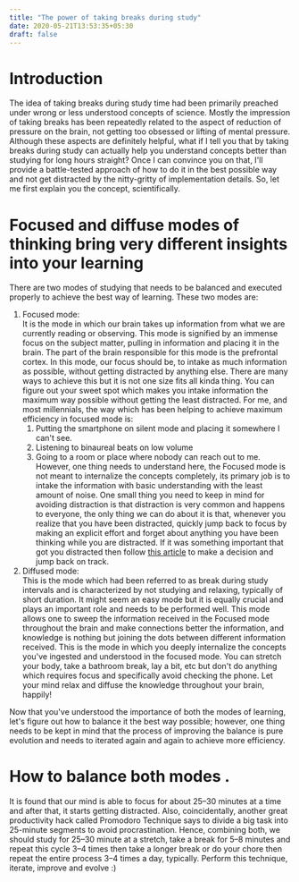 ```yaml
---
title: "The power of taking breaks during study"
date: 2020-05-21T13:53:35+05:30
draft: false
---
```


# Introduction
The idea of taking breaks during study time had been primarily preached under wrong or less understood concepts of science. Mostly the impression of taking breaks has been repeatedly related to the aspect of reduction of pressure on the brain, not getting too obsessed or lifting of mental pressure. Although these aspects are definitely helpful, what if I tell you that by taking breaks during study can actually help you understand concepts better than studying for long hours straight? Once I can convince you on that, I'll provide a battle-tested approach of how to do it in the best possible way and not get distracted by the nitty-gritty of implementation details. So, let me first explain you the concept, scientifically.  

# Focused and diffuse modes of thinking bring very different insights into your learning
There are two modes of studying that needs to be balanced and executed properly to achieve the best way of learning. These two modes are:
1.  Focused mode:   
    It is the mode in which our brain takes up information from what we are currently reading or observing. This mode is signified by an immense focus on the subject matter, pulling in information and placing it in the brain. The part of the brain responsible for this mode is the prefrontal cortex. In this mode, our focus should be, to intake as much information as possible, without getting distracted by anything else. There are many ways to achieve this but it is not one size fits all kinda thing. You can figure out your sweet spot which makes you intake information the maximum way possible without getting the least distracted. For me, and most millennials, the way which has been helping to achieve maximum efficiency in focused mode is:   
    1.  Putting the smartphone on silent mode and placing it somewhere I can't see.  
    2.  Listening to binaureal beats on low volume
    3.  Going to a room or place where nobody can reach out to me.   
    However, one thing needs to understand here, the Focused mode is not meant to internalize the concepts completely, its primary job is to intake the information with basic understanding with the least amount of noise. One small thing you need to keep in mind for avoiding distraction is that distraction is very common and happens to everyone, the only thing we can do about it is that, whenever you realize that you have been distracted, quickly jump back to focus by making an explicit effort and forget about anything you have been thinking while you are distracted. If it was something important that got you distracted then follow [this article](http://souvikhaldar.info/articles/gtd/) to make a decision and jump back on track.    
2.  Diffused mode:   
    This is the mode which had been referred to as break during study intervals and is characterized by not studying and relaxing, typically of short duration. It might seem an easy mode but it is equally crucial and plays an important role and needs to be performed well. This mode allows one to sweep the information received in the Focused mode throughout the brain and make connections better the information, and knowledge is nothing but joining the dots between different information received. This is the mode in which you deeply internalize the concepts you've ingested and understood in the focused mode. You can stretch your body, take a bathroom break, lay a bit, etc but don't do anything which requires focus and specifically avoid checking the phone. Let your mind relax and diffuse the knowledge throughout your brain, happily!   


Now that you've understood the importance of both the modes of learning, let's figure out how to balance it the best way possible; however, one thing needs to be kept in mind that the process of improving the balance is pure evolution and needs to iterated again and again to achieve more efficiency.
# How to balance both modes . 
It is found that our mind is able to focus for about 25–30 minutes at a time and after that, it starts getting distracted. Also, coincidentally, another great productivity hack called Promodoro Technique says to divide a big task into 25-minute segments to avoid procrastination. Hence, combining both, we should study for 25–30 minute at a stretch, take a break for 5–8 minutes and repeat this cycle 3–4 times then take a longer break or do your chore then repeat the entire process 3–4 times a day, typically. Perform this technique, iterate, improve and evolve :)   

